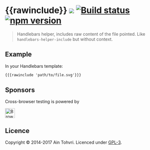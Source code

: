 # {{rawinclude}} [![](https://img.shields.io/badge/licence-GPL-bd0000.svg)](https://github.com/ain/handlebars-helper-rawinclude/blob/master/LICENSE) [![Build status](https://travis-ci.org/ain/handlebars-helper-rawinclude.svg)](https://travis-ci.org/ain/handlebars-helper-rawinclude) [![npm version](https://badge.fury.io/js/handlebars-helper-rawinclude.svg)](http://badge.fury.io/js/handlebars-helper-rawinclude)

> Handlebars helper, includes raw content of the file pointed. Like
> `handlebars-helper-include` but without context.

## Example

In your Handlebars template:
```html
{{{rawinclude 'path/to/file.svg'}}}
```

## Sponsors

Cross-browser testing is powered by

<a href="https://www.browserstack.com" title="BrowserStack"><img src="https://rawgithub.com/ain/handlebars-helper-rawinclude/master/browserstack.svg" height="32px" alt="BrowserStack"></a>

## Licence
Copyright © 2014-2017 Ain Tohvri. Licenced under [GPL-3](https://github.com/ain/handlebars-helper-rawinclude/blob/master/LICENSE).
